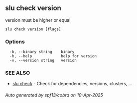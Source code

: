 ## slu check version

version must be higher or equal

```
slu check version [flags]
```

### Options

```
  -b, --binary string    binary
  -h, --help             help for version
  -v, --version string   version
```

### SEE ALSO

* [slu check](slu_check.md)	 - Check for dependencies, versions, clusters, ...

###### Auto generated by spf13/cobra on 10-Apr-2025

